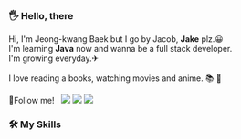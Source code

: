 <article class="markdown-body entry-content container-lg f5" itemprop="text"><h3 dir="auto">🖐 Hello, there</h3>
Hi, I'm Jeong-kwang Baek but I go by Jacob, <b>Jake</b> plz.😀<br>
 I'm learning <b>Java</b> now and wanna be a full stack developer.<br>
 I'm growing everyday.✈<br><br>
 I love reading a books, watching movies and anime. 📚 🎥<br>
</p>
🎈Follow me!&nbsp&nbsp
<a href="-" target="_blank"><img src="https://img.shields.io/badge/techBlog-0291FF?style=flat-square&logo=Blogger&logoColor=white"/></a>
<a href="https://www.instagram.com/jaykaybaek" target="_blank"><img src="https://img.shields.io/badge/Instagram-E4405F?style=flat-square&logo=Instagram&logoColor=white"/></a>
<a href="mailto:jaykaybaek@gmail.com"><img src="https://img.shields.io/badge/jaykaybaek@gmail.com-EA4335?style=flat-square&logo=Gmail&logoColor=white&link=mailto:jaykaybaek@gmail.com"/></a>

 
<article class="markdown-body entry-content container-lg f5" itemprop="text"><h3 dir="auto">🛠 My Skills</h3>

